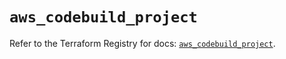 # `aws_codebuild_project`

Refer to the Terraform Registry for docs: [`aws_codebuild_project`](https://registry.terraform.io/providers/hashicorp/aws/5.50.0/docs/resources/codebuild_project).

